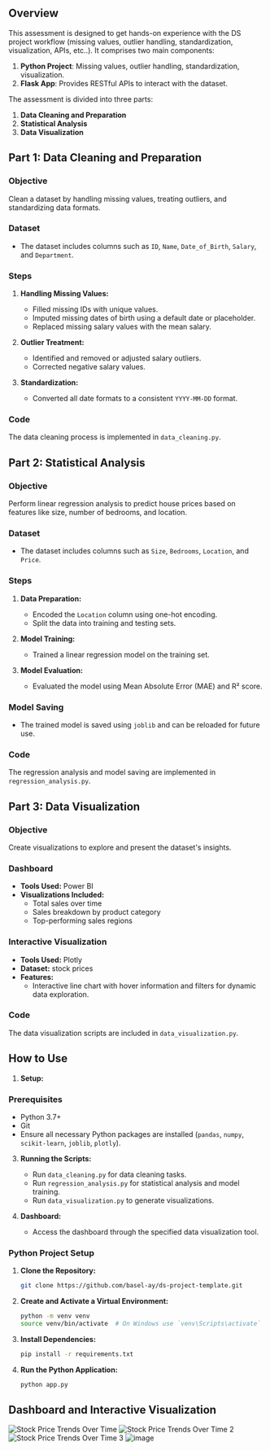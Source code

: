 ## Overview

This assessment is designed to get hands-on experience with the DS project workflow (missing values, outlier handling, standardization, visualization, APIs, etc..). It comprises two main components:
1. **Python Project**: Missing values, outlier handling, standardization, visualization.
2. **Flask App**: Provides RESTful APIs to interact with the dataset.

The assessment is divided into three parts:

1. **Data Cleaning and Preparation**
2. **Statistical Analysis**
3. **Data Visualization**

## Part 1: Data Cleaning and Preparation

### Objective
Clean a dataset by handling missing values, treating outliers, and standardizing data formats.

### Dataset
- The dataset includes columns such as `ID`, `Name`, `Date_of_Birth`, `Salary`, and `Department`.

### Steps
1. **Handling Missing Values:**
   - Filled missing IDs with unique values.
   - Imputed missing dates of birth using a default date or placeholder.
   - Replaced missing salary values with the mean salary.
   
2. **Outlier Treatment:**
   - Identified and removed or adjusted salary outliers.
   - Corrected negative salary values.

3. **Standardization:**
   - Converted all date formats to a consistent `YYYY-MM-DD` format.

### Code
The data cleaning process is implemented in `data_cleaning.py`.

## Part 2: Statistical Analysis

### Objective
Perform linear regression analysis to predict house prices based on features like size, number of bedrooms, and location.

### Dataset
- The dataset includes columns such as `Size`, `Bedrooms`, `Location`, and `Price`.

### Steps
1. **Data Preparation:**
   - Encoded the `Location` column using one-hot encoding.
   - Split the data into training and testing sets.

2. **Model Training:**
   - Trained a linear regression model on the training set.

3. **Model Evaluation:**
   - Evaluated the model using Mean Absolute Error (MAE) and R² score.

### Model Saving
- The trained model is saved using `joblib` and can be reloaded for future use.

### Code
The regression analysis and model saving are implemented in `regression_analysis.py`.

## Part 3: Data Visualization

### Objective
Create visualizations to explore and present the dataset's insights.

### Dashboard
- **Tools Used:** Power BI
- **Visualizations Included:**
  - Total sales over time
  - Sales breakdown by product category
  - Top-performing sales regions

### Interactive Visualization
- **Tools Used:** Plotly
- **Dataset:** stock prices
- **Features:**
  - Interactive line chart with hover information and filters for dynamic data exploration.

### Code
The data visualization scripts are included in `data_visualization.py`.

## How to Use

1. **Setup:**

### Prerequisites
  - Python 3.7+
  - Git
  - Ensure all necessary Python packages are installed (`pandas`, `numpy`, `scikit-learn`, `joblib`, `plotly`).

3. **Running the Scripts:**
   - Run `data_cleaning.py` for data cleaning tasks.
   - Run `regression_analysis.py` for statistical analysis and model training.
   - Run `data_visualization.py` to generate visualizations.

4. **Dashboard:**
   - Access the dashboard through the specified data visualization tool.
     

### Python Project Setup
1. **Clone the Repository:**
    ```sh
    git clone https://github.com/basel-ay/ds-project-template.git
    ```

2. **Create and Activate a Virtual Environment:**
    ```sh
    python -m venv venv
    source venv/bin/activate  # On Windows use `venv\Scripts\activate`
    ```

3. **Install Dependencies:**
    ```sh
    pip install -r requirements.txt
    ```

4. **Run the Python Application:**
    ```sh
    python app.py
    ```

## Dashboard and Interactive Visualization

![Stock Price Trends Over Time](https://github.com/user-attachments/assets/449a7c2d-3066-414c-9031-8e422f17dec4)
![Stock Price Trends Over Time 2](https://github.com/user-attachments/assets/6658e0cc-ad95-459b-a752-78549a44960a)
![Stock Price Trends Over Time 3](https://github.com/user-attachments/assets/082b1b0f-8b1a-4a8e-9d51-9b9039b4f652)
![image](https://github.com/user-attachments/assets/06d556e8-7ea3-4ea2-ae6a-c1084897f020)
